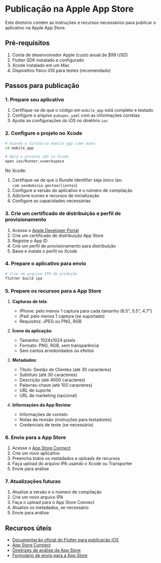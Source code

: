 # Publicação na Apple App Store

Este diretório contém as instruções e recursos necessários para publicar o aplicativo na Apple App Store.

## Pré-requisitos

1. Conta de desenvolvedor Apple (custo anual de $99 USD)
2. Flutter SDK instalado e configurado
3. Xcode instalado em um Mac
4. Dispositivo físico iOS para testes (recomendado)

## Passos para publicação

### 1. Prepare seu aplicativo

1. Certifique-se de que o código em `mobile_app` está completo e testado
2. Configure o arquivo `pubspec.yaml` com as informações corretas
3. Ajuste as configurações do iOS no diretório `ios`

### 2. Configure o projeto no Xcode

```bash
# Usando o diretório mobile_app como base:
cd mobile_app

# Abra o projeto iOS no Xcode
open ios/Runner.xcworkspace
```

No Xcode:
1. Certifique-se de que o Bundle Identifier seja único (ex: `com.seudominio.gestaoclientes`)
2. Configure a versão do aplicativo e o número de compilação
3. Adicione ícones e recursos de inicialização
4. Configure as capacidades necessárias

### 3. Crie um certificado de distribuição e perfil de provisionamento

1. Acesse o [Apple Developer Portal](https://developer.apple.com/)
2. Crie um certificado de distribuição App Store
3. Registre o App ID
4. Crie um perfil de provisionamento para distribuição
5. Baixe e instale o perfil no Xcode

### 4. Prepare o aplicativo para envio

```bash
# Crie um arquivo IPA de produção
flutter build ipa
```

### 5. Prepare os recursos para a App Store

1. **Capturas de tela**:
   - iPhone: pelo menos 1 captura para cada tamanho (6.5", 5.5", 4.7")
   - iPad: pelo menos 1 captura (se suportado)
   - Requisitos: JPEG ou PNG, RGB

2. **Ícone da aplicação**:
   - Tamanho: 1024x1024 pixels
   - Formato: PNG, RGB, sem transparência
   - Sem cantos arredondados ou efeitos

3. **Metadados**:
   - Título: Gestão de Clientes (até 30 caracteres)
   - Subtítulo (até 30 caracteres)
   - Descrição (até 4000 caracteres)
   - Palavras-chave (até 100 caracteres)
   - URL de suporte
   - URL de marketing (opcional)

4. **Informações da App Review**:
   - Informações de contato
   - Notas da revisão (instruções para testadores)
   - Credenciais de teste (se necessário)

### 6. Envio para a App Store

1. Acesse o [App Store Connect](https://appstoreconnect.apple.com/)
2. Crie um novo aplicativo
3. Preencha todos os metadados e uploads de recursos
4. Faça upload do arquivo IPA usando o Xcode ou Transporter
5. Envie para análise

### 7. Atualizações futuras

1. Atualize a versão e o número de compilação
2. Crie um novo arquivo IPA
3. Faça o upload para o App Store Connect
4. Atualize os metadados, se necessário
5. Envie para análise

## Recursos úteis

- [Documentação oficial do Flutter para publicação iOS](https://flutter.dev/docs/deployment/ios)
- [App Store Connect](https://appstoreconnect.apple.com/)
- [Diretrizes de análise da App Store](https://developer.apple.com/app-store/review/guidelines/)
- [Formulário de envio para a App Store](https://help.apple.com/app-store-connect/#/dev3f2d7bde7) 